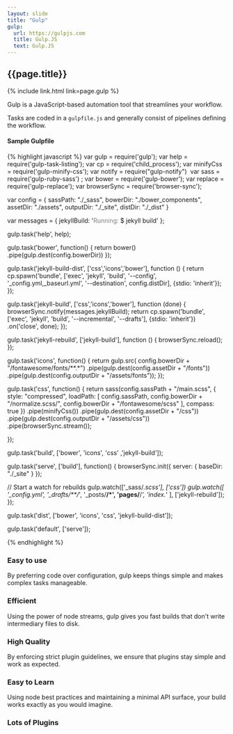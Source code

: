 ```yaml
---
layout: slide
title: "Gulp"
gulp:
  url: https://gulpjs.com
  title: Gulp.JS
  text: Gulp.JS
---
```


<section>

## {{page.title}}

{% include link.html link=page.gulp %}

Gulp is a JavaScript-based automation tool that streamlines your
workflow.

Tasks are coded in a `gulpfile.js` and generally consist of pipelines
defining the workflow.

</section>

<section>

#### Sample Gulpfile


{% highlight javascript %}
var gulp        = require('gulp');
var help        = require('gulp-task-listing');
var cp          = require('child_process');
var minifyCss   = require('gulp-minify-css');
var notify      = require("gulp-notify") 
var sass        = require('gulp-ruby-sass') ;
var bower       = require('gulp-bower');
var replace     = require('gulp-replace');
var browserSync = require('browser-sync');

var config = {
    sassPath: "./_sass",
    bowerDir: "./bower_components",
    assetDir: "./assets",
    outputDir: "./_site",
    distDir: "./_dist"
}

var messages = {
  jekyllBuild: '<span style="color: grey">Running:</span> $ jekyll build'
};

gulp.task('help', help);

gulp.task('bower', function() {
  return bower()
         .pipe(gulp.dest(config.bowerDir))
});

gulp.task('jekyll-build-dist', ['css','icons','bower'], function () {
  return cp.spawn('bundle', ['exec', 'jekyll', 'build', '--config', '_config.yml,_baseurl.yml', '--destination', config.distDir], {stdio: 'inherit'});
});

gulp.task('jekyll-build', ['css','icons','bower'], function (done) {
  browserSync.notify(messages.jekyllBuild);
  return cp.spawn('bundle', ['exec', 'jekyll', 'build', '--incremental', '--drafts'], {stdio: 'inherit'})
    .on('close', done);
});

gulp.task('jekyll-rebuild', ['jekyll-build'], function () {
  browserSync.reload();
});

gulp.task('icons', function() {
  return gulp.src(
    config.bowerDir + "/fontawesome/fonts/**.*")
         .pipe(gulp.dest(config.assetDir + "/fonts"))
         .pipe(gulp.dest(config.outputDir + "/assets/fonts"));
});

gulp.task('css', function() {
  return sass(config.sassPath + "/main.scss", {
    style: "compressed",
    loadPath: [
      config.sassPath,
      config.bowerDir + "/normalize.scss/",
      config.bowerDir + "/fontawesome/scss"
    ],
    compass: true
  })
         .pipe(minifyCss())
         .pipe(gulp.dest(config.assetDir + "/css"))
         .pipe(gulp.dest(config.outputDir + "/assets/css"))
.pipe(browserSync.stream());

});

gulp.task('build', ['bower', 'icons', 'css' ,'jekyll-build']);

gulp.task('serve', ['build'], function() {
  browserSync.init({
    server: {
      baseDir: "./_site"
    }
  });

  // Start a watch for rebuilds
  gulp.watch(['_sass/*.scss'], ['css'])
  gulp.watch([
    '_config.yml',
    '_drafts/**/*',
    '_posts/**/*',
    'pages/**/*',
    'index.*'
  ], ['jekyll-rebuild']);
});

gulp.task('dist', ['bower', 'icons', 'css', 'jekyll-build-dist']);

gulp.task('default', ['serve']);

{% endhighlight %}


</section>


<aside class="notes">

### Easy to use

By preferring code over configuration, gulp keeps things simple and makes complex tasks manageable.

### Efficient

Using the power of node streams, gulp gives you fast builds that don't write intermediary files to disk.

### High Quality

By enforcing strict plugin guidelines, we ensure that plugins stay simple and work as expected.

### Easy to Learn

Using node best practices and maintaining a minimal API surface, your build works exactly as you would imagine.

### Lots of Plugins

</aside>
